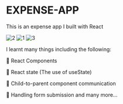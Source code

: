 # EXPENSE-APP

This is an expense app I built with React

![2](https://user-images.githubusercontent.com/79772304/178369842-38c967ed-3218-4dd0-94b5-84444d92e1eb.png)
![1](https://user-images.githubusercontent.com/79772304/178369835-8b4513e1-6b04-41c4-90f8-608d387bacbb.png)
![3](https://user-images.githubusercontent.com/79772304/178369851-ec740df0-9107-49d0-9203-8af6ba43920f.png)

I learnt many things including the following:

🎯 React Components

🎯 React state (The use of useState)

🎯 Child-to-parent component communication

🎯 Handling form submission and many more...
